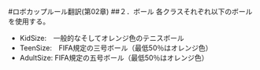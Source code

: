 #ロボカップルール翻訳(第02章)
##２．ボール
各クラスそれぞれ以下のボールを使用する。  
* KidSize:　一般的なそしてオレンジ色のテニスボール  
* TeenSize:　FIFA規定の三号ボール（最低50％はオレンジ色）  
* AdultSize: FIFA規定の五号ボール（最低50％はオレンジ色）  
